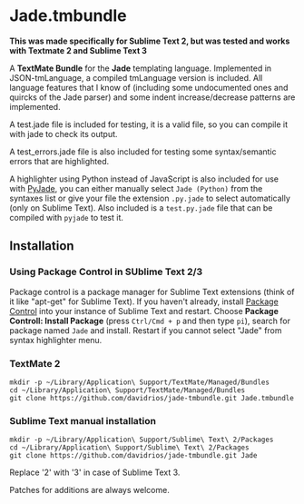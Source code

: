 # Jade.tmbundle

**This was made specifically for Sublime Text 2, but was tested and works with Textmate 2 and Sublime Text 3**

A **TextMate Bundle** for the **Jade** templating language. Implemented in
JSON-tmLanguage, a compiled tmLanguage version is included. All language
features that I know of (including some undocumented ones and quircks of the
Jade parser) and some indent increase/decrease patterns are implemented.

A test.jade file is included for testing, it is a valid file, so you can
compile it with jade to check its output.

A test_errors.jade file is also included for testing some syntax/semantic errors
that are highlighted.

A highlighter using Python instead of JavaScript is also included for use with
[PyJade](https://github.com/SyrusAkbary/pyjade), you can either manually select
`Jade (Python)` from the syntaxes list or give your file the extension
`.py.jade` to select automatically (only on Sublime Text). Also included is a
`test.py.jade` file that can be compiled with `pyjade` to test it.

## Installation

### Using Package Control in SUblime Text 2/3

Package control is a package manager for Sublime Text extensions (think of it like "apt-get" for Sublime Text). If you haven't already, install [Package Control](https://sublime.wbond.net/installation) into your instance of Sublime Text and restart. Choose **Package Controll: Install Package** (press `Ctrl/Cmd + p` and then type `pi`), search for package named `Jade` and install. Restart if you cannot select "Jade" from syntax highlighter menu.

### TextMate 2

    mkdir -p ~/Library/Application\ Support/TextMate/Managed/Bundles
    cd ~/Library/Application\ Support/TextMate/Managed/Bundles
    git clone https://github.com/davidrios/jade-tmbundle.git Jade.tmbundle

### Sublime Text manual installation

    mkdir -p ~/Library/Application\ Support/Sublime\ Text\ 2/Packages
    cd ~/Library/Application\ Support/Sublime\ Text\ 2/Packages
    git clone https://github.com/davidrios/jade-tmbundle.git Jade

Replace '2' with '3' in case of Sublime Text 3.

Patches for additions are always welcome.
